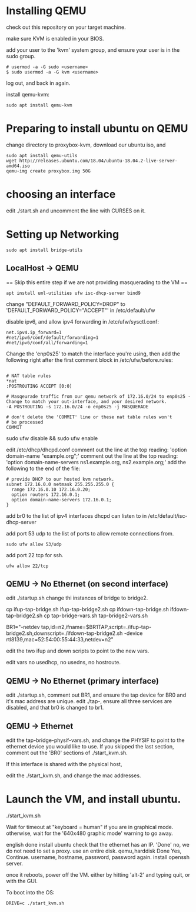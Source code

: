 # Installing QEMU

check out this repository on your target machine.

make sure KVM is enabled in your BIOS.

add your user to the 'kvm' system group, and ensure your user is in the sudo group.
```
# usermod -a -G sudo <username>
$ sudo usermod -a -G kvm <username>
```

log out, and back in again.

install qemu-kvm:
```
sudo apt install qemu-kvm
```

# Preparing to install ubuntu on QEMU

change directory to proxybox-kvm, download our ubuntu iso, and 
```
sudo apt install qemu-utils
wget http://releases.ubuntu.com/18.04/ubuntu-18.04.2-live-server-amd64.iso
qemu-img create proxybox.img 50G
```


# choosing an interface
edit ./start.sh and uncomment the line with CURSES on it.

# Setting up Networking

```
sudo apt install bridge-utils
```

## LocalHost -> QEMU
== Skip this entire step if we are not providing masquerading to the VM ==

```
apt install uml-utilities ufw isc-dhcp-server bind9
```

change "DEFAULT_FORWARD_POLICY=DROP" to 'DEFAULT_FORWARD_POLICY="ACCEPT"' in /etc/default/ufw

disable ipv6, and allow ipv4 forwarding in /etc/ufw/sysctl.conf:

```
net.ipv4.ip_forward=1
#net/ipv6/conf/default/forwarding=1
#net/ipv6/conf/all/forwarding=1
```

Change the 'enp0s25' to match the interface you're using, then add the following right after the first comment block in /etc/ufw/before.rules:
```

# NAT table rules
*nat
:POSTROUTING ACCEPT [0:0]

# Masqeurade traffic from our qemu network of 172.16.0/24 to enp0s25 - Change to match your out-interface, and your desired network.
-A POSTROUTING -s 172.16.0/24 -o enp0s25 -j MASQUERADE

# don't delete the 'COMMIT' line or these nat table rules won't
# be processed
COMMIT
```

sudo ufw disable && sudo ufw enable

edit /etc/dhcp/dhcpd.conf
comment out the line at the top reading: 'option domain-name "example.org";'
comment out the line at the top reading: 'option domain-name-servers ns1.example.org, ns2.example.org;'
add the following to the end of the file:
```
# provide DHCP to our hosted kvm network.
subnet 172.16.0.0 netmask 255.255.255.0 {
  range 172.16.0.10 172.16.0.20;
  option routers 172.16.0.1;
  option domain-name-servers 172.16.0.1;
}
```    

add br0 to the list of ipv4 interfaces dhcpd can listen to in /etc/default/isc-dhcp-server

add port 53 udp to the list of ports to allow remote connections from.
```
sudo ufw allow 53/udp
```

add port 22 tcp for ssh.
```
ufw allow 22/tcp
```


## QEMU -> No Ethernet (on second interface)
edit ./startup.sh
change thi instances of bridge to bridge2.

cp ifup-tap-bridge.sh ifup-tap-bridge2.sh
cp ifdown-tap-bridge.sh ifdown-tap-bridge2.sh
cp tap-bridge-vars.sh tap-bridge2-vars.sh

BR1="-netdev tap,id=n2,ifname=$BR1TAP,script=./ifup-tap-bridge2.sh,downscript=./ifdown-tap-bridge2.sh -device rtl8139,mac=52:54:00:55:44:33,netdev=n2"

edit the two ifup and down scripts to point to the new vars.

edit vars
no usedhcp, no usedns, no hostroute.

## QEMU -> No Ethernet (primary interface)
edit ./startup.sh, comment out BR1, and ensure the tap device for BR0 and it's mac address are unique.
edit ./tap-, ensure all three services are disabled, and that br0 is changed to br1.

## QEMU -> Ethernet

edit the tap-bridge-physif-vars.sh, and change the PHYSIF to point to the ethernet device you would like to use.
If you skipped the last section, comment out the 'BR0' sections of ./start_kvm.sh.

If this interface is shared with the physical host,

edit the ./start_kvm.sh, and change the mac addresses.

# Launch the VM, and install ubuntu.
./start_kvm.sh

Wait for timeout at "keyboard = human" if you are in graphical mode. otherwise, wait for the '640x480 graphic mode' warning to go away.


english
done
install ubuntu
check that the ethernet has an IP.
'Done'
no, we do not need to set a proxy.
use an entire disk.
qemu_harddisk
Done
Yes, Continue.
username, hostname, password, password again.
install openssh server.

once it reboots, power off the VM. either by hitting 'alt-2' and typing quit, or with the GUI.

To boot into the OS:
```
DRIVE=c ./start_kvm.sh
```


